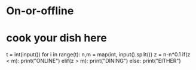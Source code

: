 # On-or-offline
# cook your dish here
t = int(input())
for i in range(t):
    n,m = map(int, input().split())
    z = n-n*0.1
    if(z < m):
        print("ONLINE")
    elif(z > m):
        print("DINING")
    else:
        print("EITHER")
